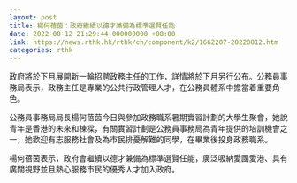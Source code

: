 ```yaml
---
layout: post
title: 楊何蓓茵：政府繼續以德才兼備為標準選賢任能
date: 2022-08-12 21:29:44.000000000 +08:00
link: https://news.rthk.hk/rthk/ch/component/k2/1662207-20220812.htm
categories: rthk
---
```


政府將於下月展開新一輪招聘政務主任的工作，詳情將於下月另行公布。公務員事務局表示，政務主任是專業的公共行政管理人才，在公務員體系中擔當着重要角色。

公務員事務局局長楊何蓓茵今日與參加政務職系暑期實習計劃的大學生聚會，她說青年是香港的未來和棟樑，有關實習計劃是公務員事務局為青年提供的培訓機會之一，她歡迎有志服務社會及為市民排憂解難的同學，在畢業後投身政務職系。

楊何蓓茵表示，政府會繼續以德才兼備為標準選賢任能，廣泛吸納愛國愛港、具有廣闊視野並且熱心服務市民的優秀人才加入政府。
